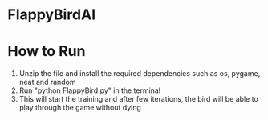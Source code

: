# FlappyBirdAI

# How to Run
1. Unzip the file and install the required dependencies such as os, pygame, neat and random
2. Run "python FlappyBird.py" in the terminal
3. This will start the training and after few iterations, the bird will be able to play through the game without dying
